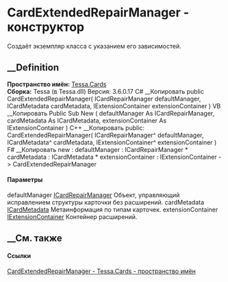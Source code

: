 # CardExtendedRepairManager - конструктор
Создаёт экземпляр класса с указанием его зависимостей.
## __Definition
 **Пространство имён:** [Tessa.Cards](N_Tessa_Cards.htm)  
 **Сборка:** Tessa (в Tessa.dll) Версия: 3.6.0.17
C# __Копировать
     public CardExtendedRepairManager(
    	ICardRepairManager defaultManager,
    	ICardMetadata cardMetadata,
    	IExtensionContainer extensionContainer
    )
VB __Копировать
     Public Sub New ( 
    	defaultManager As ICardRepairManager,
    	cardMetadata As ICardMetadata,
    	extensionContainer As IExtensionContainer
    )
C++ __Копировать
     public:
    CardExtendedRepairManager(
    	ICardRepairManager^ defaultManager, 
    	ICardMetadata^ cardMetadata, 
    	IExtensionContainer^ extensionContainer
    )
F# __Копировать
     new : 
            defaultManager : ICardRepairManager * 
            cardMetadata : ICardMetadata * 
            extensionContainer : IExtensionContainer -> CardExtendedRepairManager
#### Параметры
defaultManager [ICardRepairManager](T_Tessa_Cards_ICardRepairManager.htm)
    Объект, управляющий исправлением структуры карточки без расширений.
cardMetadata [ICardMetadata](T_Tessa_Cards_ICardMetadata.htm)
    Метаинформация по типам карточек.
extensionContainer
[IExtensionContainer](T_Tessa_Extensions_IExtensionContainer.htm)
    Контейнер расширений.
##  __См. также
#### Ссылки
[CardExtendedRepairManager - ](T_Tessa_Cards_CardExtendedRepairManager.htm)
[Tessa.Cards - пространство имён](N_Tessa_Cards.htm)
